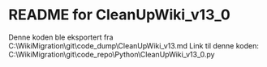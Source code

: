 # README for CleanUpWiki_v13_0
Denne koden ble eksportert fra C:\WikiMigration\git\code_dump\CleanUpWiki_v13.md
Link til denne koden: C:\WikiMigration\git\code_repo\Python\CleanUpWiki_v13_0.py
